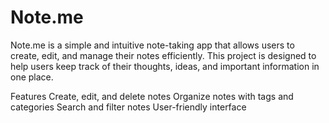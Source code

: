 # Note.me

Note.me is a simple and intuitive note-taking app that allows users to create, edit, and manage their notes efficiently. This project is designed to help users keep track of their thoughts, ideas, and important information in one place.

Features
Create, edit, and delete notes
Organize notes with tags and categories
Search and filter notes
User-friendly interface

